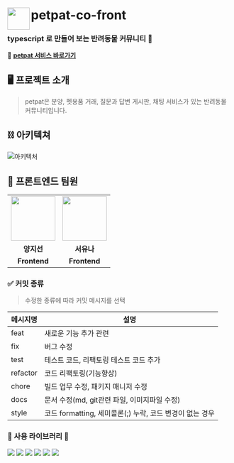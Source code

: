 # <img src="./public/favicon.ico" align=left width=50 > petpat-co-front

### typescript 로 만들어 보는 반려동물 커뮤니티 🐾

🐶 **[petpat 서비스 바로가기]()**

## 🖥️ 프로젝트 소개

> petpat은 분양, 펫용품 거래, 질문과 답변 게시판, 채팅 서비스가 있는 반려동물 커뮤니티입니다.

## ⛓️ 아키텍쳐

![아키텍처]()

## 🐧 프론트엔드 팀원

<table>
  <tr>
    <td align="center"><a href="https://github.com/zsoon96"><img src="https://avatars.githubusercontent.com/u/97150895?v=4" width="100px" /></a></td>
    <td align="center"><a href="https://github.com/rriverr"><img src="https://avatars.githubusercontent.com/u/98695286?v=4" width="100px" /></a></td>
  </tr>
  <tr>
    <td align="center"><b>양지선</b></td>
    <td align="center"><b>서유나</b></td>
    
  </tr>
  <tr>
    <td align="center"><b>Frontend </b></td>
    <td align="center"><b>Frontend </b></td> 
  </tr>
</table>

### ✅ 커밋 종류

> 수정한 종류에 따라 커밋 메시지를 선택

| 메시지명 | 설명                                                     |
| -------- | -------------------------------------------------------- |
| feat     | 새로운 기능 추가 관련                                    |
| fix      | 버그 수정                                                |
| test     | 테스트 코드, 리팩토링 테스트 코드 추가                   |
| refactor | 코드 리팩토링(기능향상)                                  |
| chore    | 빌드 업무 수정, 패키지 매니저 수정                       |
| docs     | 문서 수정(md, git관련 파일, 이미지파일 수정)             |
| style    | 코드 formatting, 세미콜론(;) 누락, 코드 변경이 없는 경우 |

### 👀 사용 라이브러리 👀

<div>
<img src="https://img.shields.io/badge/React-1496FF?style=flat&logo=react&logoColor=white">
<img src="https://img.shields.io/badge/axios-yellow?style=flat&logo=axios&logoColor=white">
<img src="https://img.shields.io/badge/Redux Toolkit-764ABC?style=flat&logo=redux&logoColor=EF2D5E">
<img src="https://img.shields.io/badge/styledcomponents-DB7093?style=flat&logo=styledcomponents&logoColor=white">
<img src='https://img.shields.io/badge/AWS-Amazon AWS-yellow?logo=Amazon AWS'/>
<img src='https://img.shields.io/badge/Amazon S3-569A31?logo=Amazon S3&logoColor=white'/>
</div>
